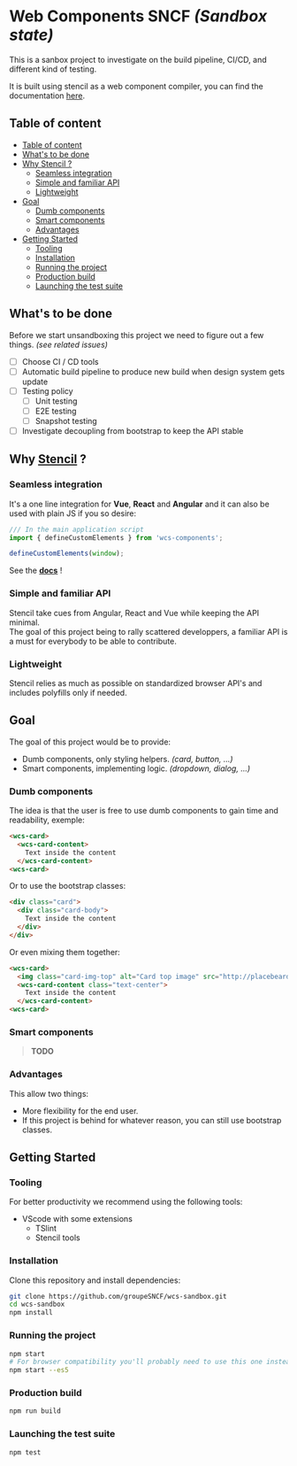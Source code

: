 # Web Components SNCF *(Sandbox state)*

This is a sanbox project to investigate on the build pipeline, CI/CD, and different kind of testing.

It is built using stencil as a web component compiler, you can find the documentation [here](https://stenciljs.com/docs).

## Table of content
- [Table of content](#table-of-content)
- [What's to be done](#whats-to-be-done)
- [Why Stencil ?](#why-stencil)
  - [Seamless integration](#seamless-integration)
  - [Simple and familiar API](#simple-and-familiar-api)
  - [Lightweight](#lightweight)
- [Goal](#goal)
  - [Dumb components](#dumb-components)
  - [Smart components](#smart-components)
  - [Advantages](#advantages)
- [Getting Started](#getting-started)
  - [Tooling](#tooling)
  - [Installation](#installation)
  - [Running the project](#running-the-project)
  - [Production build](#production-build)
  - [Launching the test suite](#launching-the-test-suite)

## What's to be done

Before we start unsandboxing this project we need to figure out a few things. *(see related issues)*

- [ ] Choose CI / CD tools
- [ ] Automatic build pipeline to produce new build when design system gets update
- [ ] Testing policy
    - [ ] Unit testing
    - [ ] E2E testing
    - [ ] Snapshot testing
- [ ] Investigate decoupling from bootstrap to keep the API stable

## Why [Stencil](https://stenciljs.com/) ?

### Seamless integration  

It's a one line integration for **Vue**, **React** and **Angular** and it can also be used with plain JS if you so desire:

```typescript
/// In the main application script
import { defineCustomElements } from 'wcs-components';

defineCustomElements(window);
```

See the [**docs**](https://stenciljs.com/docs/framework-integration) !

### Simple and familiar API

Stencil take cues from Angular, React and Vue while keeping the API minimal.   
The goal of this project being to rally scattered developpers, a familiar API is a must for everybody to be able to contribute.  

### Lightweight

Stencil relies as much as possible on standardized browser API's and includes polyfills only if needed.

## Goal

The goal of this project would be to provide:

- Dumb components, only styling helpers. *(card, button, ...)*
- Smart components, implementing logic. *(dropdown, dialog, ...)*

### Dumb components

The idea is that the user is free to use dumb components to gain time and readability, exemple:

```html
<wcs-card>
  <wcs-card-content>
    Text inside the content
  </wcs-card-content>
<wcs-card>
```

Or to use the bootstrap classes:

```html
<div class="card">
  <div class="card-body">
    Text inside the content
  </div>
</div>
```

Or even mixing them together:

```html
<wcs-card>
  <img class="card-img-top" alt="Card top image" src="http://placebeard.it/267/128"/>
  <wcs-card-content class="text-center">
    Text inside the content
  </wcs-card-content>
<wcs-card>
```

### Smart components

> **TODO**

### Advantages

This allow two things:

- More flexibility for the end user.
- If this project is behind for whatever reason, you can still use bootstrap classes.

## Getting Started

### Tooling

For better productivity we recommend using the following tools:
- VScode with some extensions
    - TSlint
    - Stencil tools

### Installation

Clone this repository and install dependencies:

```bash
git clone https://github.com/groupeSNCF/wcs-sandbox.git 
cd wcs-sandbox 
npm install
```

### Running the project

```bash
npm start
# For browser compatibility you'll probably need to use this one instead:
npm start --es5
```

### Production build

```bash
npm run build
```

### Launching the test suite

```bash
npm test
```
